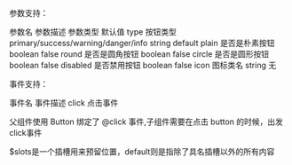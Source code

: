 参数支持：

参数名           参数描述	                                       参数类型	  默认值
type            按钮类型 primary/success/warning/danger/info      string	default
plain	        是否是朴素按钮	                                   boolean	 false
round	        是否是圆角按钮	                                   boolean	 false
circle	        是否是圆形按钮	                                   boolean	 false
disabled	    是否禁用按钮	                                   boolean	 false
icon	        图标类名	                                       string	 无


事件支持：

事件名	         事件描述
click	        点击事件


父组件使用 Button 绑定了 @click 事件,子组件需要在点击 button 的时候，出发click事件

$slots是一个插槽用来预留位置，default则是指除了具名插槽以外的所有内容














